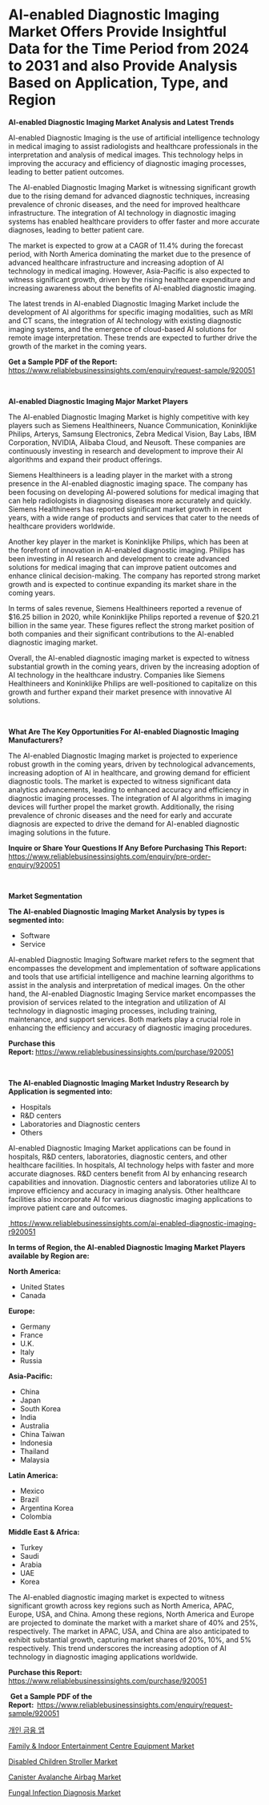<p><h1>AI-enabled Diagnostic Imaging Market Offers Provide Insightful Data for the Time Period from 2024 to 2031 and also Provide Analysis Based on Application, Type, and Region</h1></p><p><strong>AI-enabled Diagnostic Imaging Market Analysis and Latest Trends</strong></p>
<p><p>AI-enabled Diagnostic Imaging is the use of artificial intelligence technology in medical imaging to assist radiologists and healthcare professionals in the interpretation and analysis of medical images. This technology helps in improving the accuracy and efficiency of diagnostic imaging processes, leading to better patient outcomes.</p><p>The AI-enabled Diagnostic Imaging Market is witnessing significant growth due to the rising demand for advanced diagnostic techniques, increasing prevalence of chronic diseases, and the need for improved healthcare infrastructure. The integration of AI technology in diagnostic imaging systems has enabled healthcare providers to offer faster and more accurate diagnoses, leading to better patient care.</p><p>The market is expected to grow at a CAGR of 11.4% during the forecast period, with North America dominating the market due to the presence of advanced healthcare infrastructure and increasing adoption of AI technology in medical imaging. However, Asia-Pacific is also expected to witness significant growth, driven by the rising healthcare expenditure and increasing awareness about the benefits of AI-enabled diagnostic imaging.</p><p>The latest trends in AI-enabled Diagnostic Imaging Market include the development of AI algorithms for specific imaging modalities, such as MRI and CT scans, the integration of AI technology with existing diagnostic imaging systems, and the emergence of cloud-based AI solutions for remote image interpretation. These trends are expected to further drive the growth of the market in the coming years.</p></p>
<p><strong>Get a Sample PDF of the Report:&nbsp;</strong> <a href="https://www.reliablebusinessinsights.com/enquiry/request-sample/920051">https://www.reliablebusinessinsights.com/enquiry/request-sample/920051</a></p>
<p>&nbsp;</p>
<p><strong>AI-enabled Diagnostic Imaging Major Market Players</strong></p>
<p><p>The AI-enabled Diagnostic Imaging Market is highly competitive with key players such as Siemens Healthineers, Nuance Communication, Koninklijke Philips, Arterys, Samsung Electronics, Zebra Medical Vision, Bay Labs, IBM Corporation, NVIDIA, Alibaba Cloud, and Neusoft. These companies are continuously investing in research and development to improve their AI algorithms and expand their product offerings.</p><p>Siemens Healthineers is a leading player in the market with a strong presence in the AI-enabled diagnostic imaging space. The company has been focusing on developing AI-powered solutions for medical imaging that can help radiologists in diagnosing diseases more accurately and quickly. Siemens Healthineers has reported significant market growth in recent years, with a wide range of products and services that cater to the needs of healthcare providers worldwide.</p><p>Another key player in the market is Koninklijke Philips, which has been at the forefront of innovation in AI-enabled diagnostic imaging. Philips has been investing in AI research and development to create advanced solutions for medical imaging that can improve patient outcomes and enhance clinical decision-making. The company has reported strong market growth and is expected to continue expanding its market share in the coming years.</p><p>In terms of sales revenue, Siemens Healthineers reported a revenue of $16.25 billion in 2020, while Koninklijke Philips reported a revenue of $20.21 billion in the same year. These figures reflect the strong market position of both companies and their significant contributions to the AI-enabled diagnostic imaging market.</p><p>Overall, the AI-enabled diagnostic imaging market is expected to witness substantial growth in the coming years, driven by the increasing adoption of AI technology in the healthcare industry. Companies like Siemens Healthineers and Koninklijke Philips are well-positioned to capitalize on this growth and further expand their market presence with innovative AI solutions.</p></p>
<p>&nbsp;</p>
<p><strong>What Are The Key Opportunities For AI-enabled Diagnostic Imaging Manufacturers?</strong></p>
<p><p>The AI-enabled Diagnostic Imaging market is projected to experience robust growth in the coming years, driven by technological advancements, increasing adoption of AI in healthcare, and growing demand for efficient diagnostic tools. The market is expected to witness significant data analytics advancements, leading to enhanced accuracy and efficiency in diagnostic imaging processes. The integration of AI algorithms in imaging devices will further propel the market growth. Additionally, the rising prevalence of chronic diseases and the need for early and accurate diagnosis are expected to drive the demand for AI-enabled diagnostic imaging solutions in the future.</p></p>
<p><strong>Inquire or Share Your Questions If Any Before Purchasing This Report:</strong> <a href="https://www.reliablebusinessinsights.com/enquiry/pre-order-enquiry/920051">https://www.reliablebusinessinsights.com/enquiry/pre-order-enquiry/920051</a></p>
<p>&nbsp;</p>
<p><strong>Market Segmentation</strong></p>
<p><strong>The AI-enabled Diagnostic Imaging Market Analysis by types is segmented into:</strong></p>
<p><ul><li>Software</li><li>Service</li></ul></p>
<p><p>AI-enabled Diagnostic Imaging Software market refers to the segment that encompasses the development and implementation of software applications and tools that use artificial intelligence and machine learning algorithms to assist in the analysis and interpretation of medical images. On the other hand, the AI-enabled Diagnostic Imaging Service market encompasses the provision of services related to the integration and utilization of AI technology in diagnostic imaging processes, including training, maintenance, and support services. Both markets play a crucial role in enhancing the efficiency and accuracy of diagnostic imaging procedures.</p></p>
<p><strong>Purchase this Report:&nbsp;</strong><a href="https://www.reliablebusinessinsights.com/purchase/920051">https://www.reliablebusinessinsights.com/purchase/920051</a></p>
<p>&nbsp;</p>
<p><strong>The AI-enabled Diagnostic Imaging Market Industry Research by Application is segmented into:</strong></p>
<p><ul><li>Hospitals</li><li>R&D centers</li><li>Laboratories and Diagnostic centers</li><li>Others</li></ul></p>
<p><p>AI-enabled Diagnostic Imaging Market applications can be found in hospitals, R&D centers, laboratories, diagnostic centers, and other healthcare facilities. In hospitals, AI technology helps with faster and more accurate diagnoses. R&D centers benefit from AI by enhancing research capabilities and innovation. Diagnostic centers and laboratories utilize AI to improve efficiency and accuracy in imaging analysis. Other healthcare facilities also incorporate AI for various diagnostic imaging applications to improve patient care and outcomes.</p></p>
<p><a href="https://www.reliablebusinessinsights.com/ai-enabled-diagnostic-imaging-r920051">&nbsp;https://www.reliablebusinessinsights.com/ai-enabled-diagnostic-imaging-r920051</a></p>
<p><strong>In terms of Region, the AI-enabled Diagnostic Imaging Market Players available by Region are:</strong></p>
<p>
    <p> <strong> North America: </strong>
        <ul>
            <li>United States</li>
            <li>Canada</li>
        </ul>
        </p> 
    <p> <strong> Europe: </strong>
        <ul>
            <li>Germany</li>
            <li>France</li>
            <li>U.K.</li>
            <li>Italy</li>
            <li>Russia</li>
        </ul>
        </p> 
    <p> <strong> Asia-Pacific: </strong>
        <ul>
            <li>China</li>
            <li>Japan</li>
            <li>South Korea</li>
            <li>India</li>
            <li>Australia</li>
            <li>China Taiwan</li>
            <li>Indonesia</li>
            <li>Thailand</li>
            <li>Malaysia</li>
        </ul>
        </p> 
    <p> <strong> Latin America: </strong>
        <ul>
            <li>Mexico</li>
            <li>Brazil</li>
            <li>Argentina Korea</li>
            <li>Colombia</li>
        </ul>
        </p> 
    <p> <strong> Middle East & Africa: </strong>
        <ul>
            <li>Turkey</li>
            <li>Saudi</li>
            <li>Arabia</li>
            <li>UAE</li>
            <li>Korea</li>
        </ul>
    </p>
    </p>
<p><p>The AI-enabled diagnostic imaging market is expected to witness significant growth across key regions such as North America, APAC, Europe, USA, and China. Among these regions, North America and Europe are projected to dominate the market with a market share of 40% and 25%, respectively. The market in APAC, USA, and China are also anticipated to exhibit substantial growth, capturing market shares of 20%, 10%, and 5% respectively. This trend underscores the increasing adoption of AI technology in diagnostic imaging applications worldwide.</p></p>
<p><strong>Purchase this Report: </strong><a href="https://www.reliablebusinessinsights.com/purchase/920051">https://www.reliablebusinessinsights.com/purchase/920051</a></p>
<p>&nbsp;<strong>Get a Sample PDF of the Report:&nbsp;&nbsp;</strong><a href="https://www.reliablebusinessinsights.com/enquiry/request-sample/920051">https://www.reliablebusinessinsights.com/enquiry/request-sample/920051</a></p>
<p><strong></strong></p>
<p><p><a href="https://medium.com/@samuelstartryk7867t6/%EA%B0%9C%EC%9D%B8-%EC%9E%AC%EB%AC%B4-%EC%95%B1-%EC%8B%9C%EC%9E%A5-%EA%B8%80%EB%A1%9C%EB%B2%8C-%EC%8B%9C%EC%9E%A5-%EC%A0%90%EC%9C%A0%EC%9C%A8-%EB%B0%8F-%EB%9E%AD%ED%82%B9-%EC%A0%84%EB%B0%98%EC%A0%81%EC%9D%B8-%ED%8C%90%EB%A7%A4-%EB%B0%8F-%EC%88%98%EC%9A%94-%EC%98%88%EC%B8%A1-2024-2031-873e04691cfd">개인 금융 앱</a></p><p><a href="https://medium.com/@stephanmorissette/strategic-insights-into-global-family-indoor-entertainment-centre-equipment-market-trends-2024-2483d5b99de2">Family & Indoor Entertainment Centre Equipment Market</a></p><p><a href="https://medium.com/@charlesporter2662/disabled-children-stroller-market-size-is-growing-at-cagr-of-7-1-35bea71d39ac">Disabled Children Stroller Market</a></p><p><a href="https://medium.com/@marisolking1/canister-avalanche-airbag-market-report-by-product-type-mono-avalanche-airbag-dual-avalanche-5054bd0e88df">Canister Avalanche Airbag Market</a></p><p><a href="https://github.com/kulaberyasin52/Market-Research-Report-List-1/blob/main/fungal-infection-diagnosis-market.md">Fungal Infection Diagnosis Market</a></p></p>